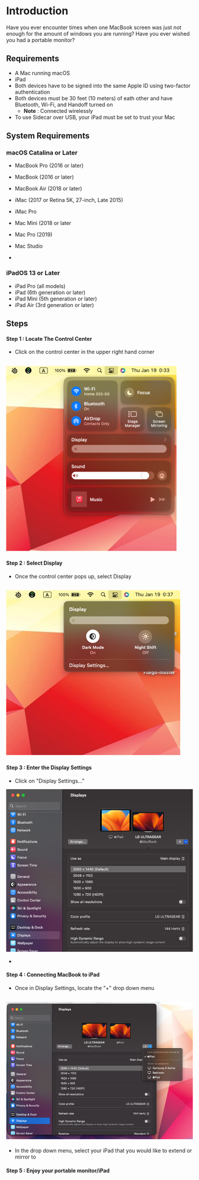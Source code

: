 # Introduction
Have you ever encounter times when one MacBook screen was just not enough for the amount of windows you are running? Have you ever wished you had a portable monitor? 

## Requirements
- A Mac running macOS
- iPad
- Both devices have to be signed into the same Apple ID using two-factor authentication
- Both devices must be 30 feet (10 meters) of eath other and have Bluetooth, Wi-Fi, and Handoff turned on 
	* **Note** : Connected wirelessly
- To use Sidecar over USB, your iPad must be set to trust your Mac

## System Requirements

### macOS Catalina or Later
- MacBook Pro (2016 or later)
- MacBook (2016 or later)
- MacBook Air (2018 or later)
- iMac (2017 or Retina 5K, 27-inch, Late 2015)
- iMac Pro
- Mac Mini (2018 or later
- Mac Pro (2019)
- Mac Studio

-
### iPadOS 13 or Later
- iPad Pro (all models)
- iPad (6th generation or later)
- iPad Mini (5th generation or later)
- iPad Air (3rd generation or later)

## Steps
#### Step 1 : Locate The Control Center
- Click on the control center in the upper right hand corner

![Control Center](cc.png)
-
#### Step 2 : Select Display
- Once the control center pops up, select Display

![Display](Display.png)  
-
#### Step 3 : Enter the Display Settings
- Click on "Display Settings..."

![Display Settings](DS2.png)

-
#### Step 4 : Connecting MacBook to iPad
- Once in Display Settings, locate the "+" drop down menu

![Display Settings](DS.png)
-
- In the drop down menu, select your iPad that you would like to extend or mirror to

#### Step 5 : Enjoy your portable monitor/iPad


